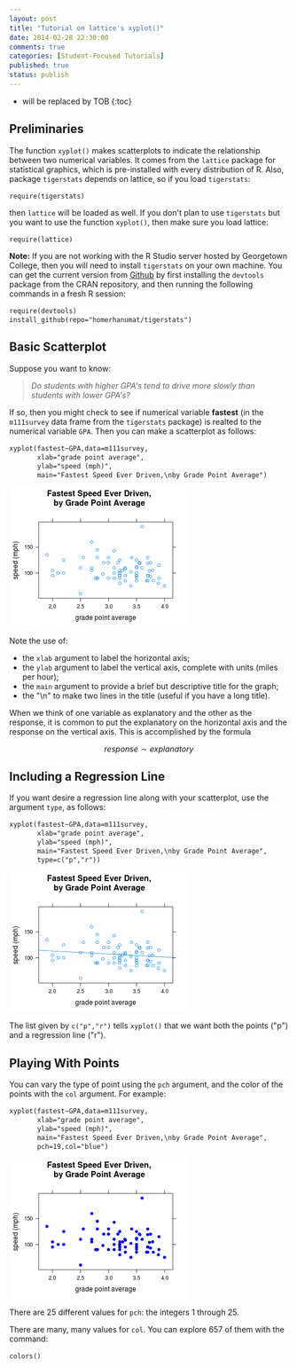 ```yaml
---
layout: post
title: "Tutorial on lattice's xyplot()"
date: 2014-02-28 22:30:00
comments: true
categories: [Student-Focused Tutorials]
published: true
status: publish
---
```

 
* will be replaced by TOB
{:toc}
 


 
## Preliminaries
 
The function `xyplot()` makes scatterplots to indicate the relationship between two numerical variables.  It comes from the `lattice` package for statistical graphics, which is pre-installed with every distribution of R.  Also, package `tigerstats` depends on lattice, so if you load `tigerstats`:
 

    require(tigerstats)

 
then `lattice` will be loaded as well.  If you don't plan to use `tigerstats` but you want to use the function `xyplot()`, then make sure you load lattice:
 

    require(lattice)

 
 
**Note:**  If you are not working with the R Studio server hosted by Georgetown College, then you will need to install `tigerstats` on your own machine.  You can get the current version from [Github](http://github.com) by first installing the `devtools` package from the CRAN repository, and then running the following commands in a fresh R session:
 

    require(devtools)
    install_github(repo="homerhanumat/tigerstats")

 
## Basic Scatterplot
 
Suppose you want to know:
 
  >*Do students with higher GPA's tend to drive more slowly than students with lower GPA's?*
  
If so, then you might check to see if numerical variable **fastest** (in the `m111survey` data frame from the `tigerstats` package) is realted to the numerical variable `GPA`.  Then you can make a scatterplot as follows:
 

    xyplot(fastest~GPA,data=m111survey,
           xlab="grade point average",
           ylab="speed (mph)",
           main="Fastest Speed Ever Driven,\nby Grade Point Average")

![plot of chunk xytutfastestgpa](/images/figure/xytutfastestgpa.png) 

 
Note the use of:
 
* the `xlab` argument to label the horizontal axis;
* the `ylab` argument to label the vertical axis, complete with units (miles per hour);
* the `main` argument to provide a brief but descriptive title for the graph;
* the "\n" to make two lines in the title (useful if you have a long title).
 
When we think of one variable as explanatory and the other as the response, it is common to put the explanatory on the horizontal axis and the response on the vertical axis.  This is accomplished by the formula
 
$$response \sim explanatory$$
 
## Including a Regression Line
 
If you want desire a regression line along with your scatterplot, use the argument `type`, as follows:
 

    xyplot(fastest~GPA,data=m111survey,
           xlab="grade point average",
           ylab="speed (mph)",
           main="Fastest Speed Ever Driven,\nby Grade Point Average",
           type=c("p","r"))

![plot of chunk xytutfastestgpareg](/images/figure/xytutfastestgpareg.png) 

 
The list given by `c("p","r")` tells `xyplot()` that we want both the points ("p") and a regression line ("r").
 
## Playing With Points
 
You can vary the type of point using the `pch` argument, and the color of the points with the `col` argument.  For example:
 

    xyplot(fastest~GPA,data=m111survey,
           xlab="grade point average",
           ylab="speed (mph)",
           main="Fastest Speed Ever Driven,\nby Grade Point Average",
           pch=19,col="blue")

![plot of chunk xytutfastestgpapoints](/images/figure/xytutfastestgpapoints.png) 

 
There are 25 different values for `pch`:  the integers 1 through 25.
 
There are many, many values for `col`.  You can explore 657 of them with the command:
 

    colors()

